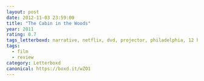 ```yaml
---
layout: post 
date: 2012-11-03 23:59:00
title: "The Cabin in the Woods"
year: 2011
rating: 0.7
tags_letterboxd: narrative, netflix, dvd, projector, philadelphia, 12 hours of horror, Leah
tags:
  - film
  - review
category: Letterboxd
canonical: https://boxd.it/wZO1
---
```

